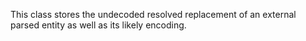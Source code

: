 This class stores the undecoded resolved replacement of an external parsed entity as well as its likely encoding.